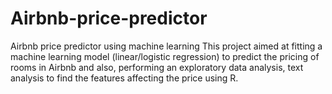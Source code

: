 # Airbnb-price-predictor
Airbnb price predictor using machine learning
This project aimed at fitting a machine learning model (linear/logistic regression) to predict the pricing of rooms in Airbnb and 
also, performing an exploratory data analysis, text analysis to find the features affecting the price using R.
